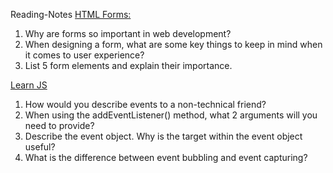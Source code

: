 Reading-Notes
<u>HTML Forms:</u>
1. Why are forms so important in web development?
2. When designing a form, what are some key things to keep in mind when it comes to user experience?
3. List 5 form elements and explain their importance.

<u>Learn JS</u>
1. How would you describe events to a non-technical friend?
2. When using the addEventListener() method, what 2 arguments will you need to provide?
3. Describe the event object. Why is the target within the event object useful?
4. What is the difference between event bubbling and event capturing?